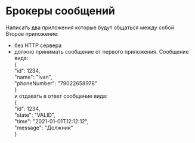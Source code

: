 # Брокеры сообщений  
Написать два приложения которые будут общаться между собой  
Второе приложение:  
- без HTTP сервера  
- должно принимать сообщение от первого приложения. Сообщение вида:  
{  
    "id": 1234,  
    "name": "Ivan",  
    "phoneNumber": "79022658978"  
}  
и отдавать в ответ сообщение вида:  
{  
    "id": 1234,  
    "state": "VALID",  
    "time": "2021-01-01T12:12:12",  
    "message": "Должник"   
}  
